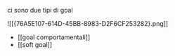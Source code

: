 ci sono due tipi di goal

![[{76A5E107-614D-45BB-8983-D2F6CF253282}.png]]

- [[goal comportamentali]]
- [[soft goal]]